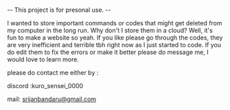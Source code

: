 -- This project is for presonal use. --

I wanted to store important commands or codes that might get deleted from my computer in the long run. Why don't I store them in a cloud? Well, it's fun to make a website so yeah.
If you like please go through the codes, they are very inefficient and terrible tbh right now as I just started to code. If you do edit them to fix the errors or make it better please do message me, I would love to learn more.

please do contact me either by :

discord :kuro_sensei_0000 

mail: srijanbandaru@gmail.com
